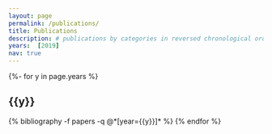 ```yaml
---
layout: page
permalink: /publications/
title: Publications
description: # publications by categories in reversed chronological order. generated by jekyll-scholar.
years:  [2019]
nav: true
---
```

<!-- _pages/publications.md -->
<div class="publications">

{%- for y in page.years %}
  <h2 class="year">{{y}}</h2>
  {% bibliography -f papers -q @*[year={{y}}]* %}
{% endfor %}

</div>
